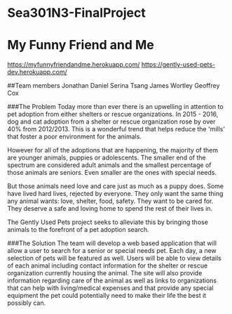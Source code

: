 # Sea301N3-FinalProject
# My Funny Friend and Me

https://myfunnyfriendandme.herokuapp.com/
https://gently-used-pets-dev.herokuapp.com/

##Team members
Jonathan Daniel
Serina Tsang
James Wortley
Geoffrey Cox

###The Problem
Today more than ever there is an upwelling in attention to pet adoption from either shelters or rescue organizations. In 2015 - 2016, dog and cat adoption from a shelter or rescue organization rose by over 40% from 2012/2013. This is a wonderful trend that helps reduce the 'mills' that foster a poor environment for the animals.

However for all of the adoptions that are happening, the majority of them are younger animals, puppies or adolescents. The smaller end of the spectrum are considered adult animals and the smallest percentage of those animals are seniors. Even smaller are the ones with special needs.

But those animals need love and care just as much as a puppy does. Some have lived hard lives, rejected by everyone. They only want the same thing any animal wants: love, shelter, food, safety. They want to be cared for. They deserve a safe and loving home to spend the rest of their lives in.

The Gently Used Pets project seeks to alleviate this by bringing those animals to the forefront of a pet adoption search.

###The Solution
The team will develop a web based application that will allow a user to search for a senior or special needs pet. Each day, a new selection of pets will be featured as well. Users will be able to view details of each animal including contact information for the shelter or rescue organization currently housing the animal. The site will also provide information regarding care of the animal as well as links to organizations that can help with living/medical expenses and that provide any special equipment the pet could potentially need to make their life the best it possibly can.
